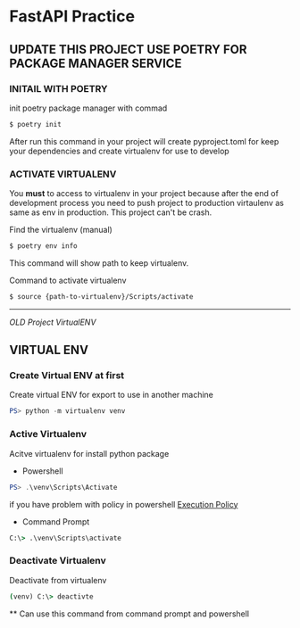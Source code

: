 # FastAPI Practice

## UPDATE THIS PROJECT USE POETRY FOR PACKAGE MANAGER SERVICE

### INITAIL WITH POETRY

init poetry package manager with commad

``` bash
$ poetry init
```

After run this command in your project will create pyproject.toml for keep your dependencies and create virtualenv for use to develop

### ACTIVATE VIRTUALENV 

You **must** to access to virtualenv in your project because after the end of development process you need to push project to production virtaulenv as same as env in production. This project can't be crash.

Find the virtualenv (manual)

``` bash
$ poetry env info
```

This command will show path to keep virtualenv.

Command to activate virtualenv
``` bash
$ source {path-to-virtualenv}/Scripts/activate
```
---
*OLD Project VirtualENV*
## VIRTUAL ENV
### Create Virtual ENV at first
Create virtual ENV for export to use in another machine
``` powershell
PS> python -m virtualenv venv
```
### Active Virtualenv
Acitve virtualenv for install python package
- Powershell
``` powershell
PS> .\venv\Scripts\Activate
```
if you have problem with policy in powershell [Execution Policy](https:/go.microsoft.com/fwlink/?LinkID=135170)

- Command Prompt
``` cmd
C:\> .\venv\Scripts\activate
```
### Deactivate Virtualenv
Deactivate from virtualenv
``` cmd
(venv) C:\> deactivte
```
** Can use this command from command prompt and powershell
